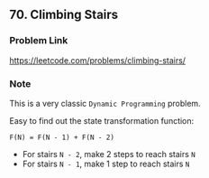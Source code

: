 ## 70. Climbing Stairs

### Problem Link 
https://leetcode.com/problems/climbing-stairs/

### Note
This is a very classic `Dynamic Programming` problem. 

Easy to find out the state transformation function: 

`F(N) = F(N - 1) + F(N - 2)`

- For stairs `N - 2`, make 2 steps to reach stairs `N`
- For stairs `N - 1`, make 1 step to reach stairs `N`

